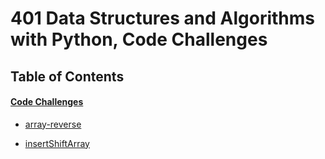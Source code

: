 
# 401  Data Structures and Algorithms with Python, Code Challenges
## Table of Contents

#### [Code Challenges](https://github.com/BelalElolahi/data-structures-and-algorithms/tree/main/python/code_challenges)
   * [array-reverse](https://github.com/BelalElolahi/data-structures-and-algorithms/blob/main/python/code_challenges/array-reverse/README.md)

   * [insertShiftArray](https://github.com/BelalElolahi/data-structures-and-algorithms/blob/main/python/code_challenges/array-insert-shift/README.md)





